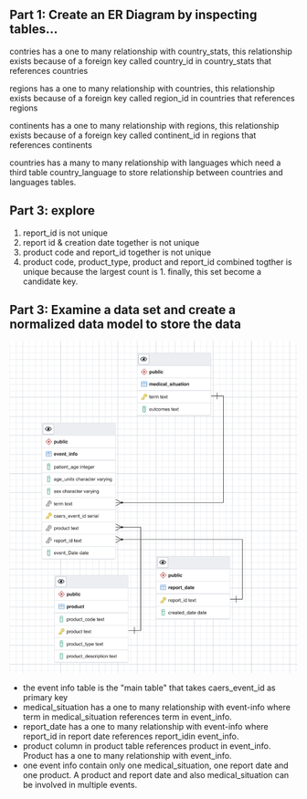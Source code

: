 ## Part 1: Create an ER Diagram by inspecting tables…
contries has a one to many relationship with country_stats, this relationship exists because of a foreign key called country_id in country_stats  that references countries

regions has a one to many relationship with countries, this relationship exists because of a foreign key called region_id in countries that references regions

continents has a one to many relationship with regions, this relationship exists because of a foreign key called continent_id in regions that references continents

countries has a many to many relationship with languages which need a third table country_language to store relationship between countries and languages tables.

## Part 3: explore
1. report_id is not unique
2. report id & creation date together is not unique
3. product code and report_id together is not unique
4. product code, product_type, product and report_id combined togther is unique because the largest count is 1. finally, this set become a candidate key. 

## Part 3: Examine a data set and create a normalized data model to store the data
![er_image](img/part3_03_caers_er_diagram.png)
- the event info table is the "main table" that takes caers_event_id as primary key 
- medical_situation has a one to many relationship with event-info where term in medical_situation references term in event_info. 
- report_date has a one to many relationship with event-info where report_id in report date references report_idin event_info. 
- product column in product table references product in event_info. Product has a one to many relationship with event_info. 
- one event info contain only one medical_situation, one report date and one product. A product and report date and also medical_situation can be involved in multiple events. 